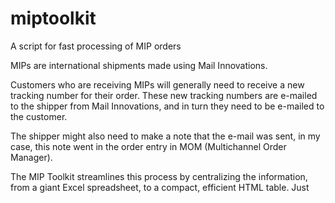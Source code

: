 # miptoolkit
A script for fast processing of MIP orders

MIPs are international shipments made using Mail Innovations.

Customers who are receiving MIPs will generally need to receive a 
new tracking number for their order. These new tracking numbers are e-mailed
to the shipper from Mail Innovations, and in turn they need to be e-mailed to 
the customer.

The shipper might also need to make a note that the e-mail was sent, in my case,
this note went in the order entry in MOM (Multichannel Order Manager).

The MIP Toolkit streamlines this process by centralizing the information, from
a giant Excel spreadsheet, to a compact, efficient HTML table. Just 